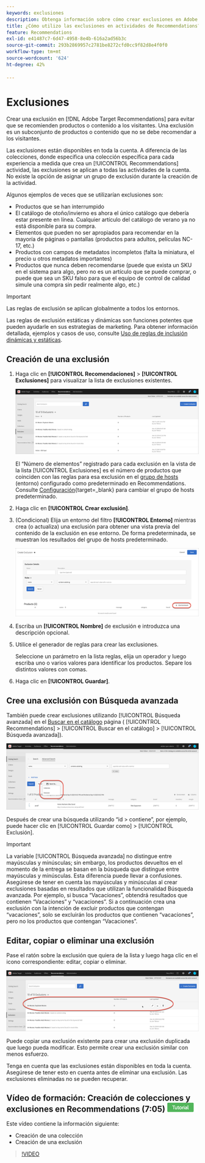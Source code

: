 ```yaml
---
keywords: exclusiones
description: Obtenga información sobre cómo crear exclusiones en Adobe [!DNL Target] Recommendations para evitar que se recomienden productos o contenido a los visitantes.
title: ¿Cómo utilizo las exclusiones en actividades de Recommendations?
feature: Recommendations
exl-id: e41487c7-6d47-4958-8e4b-616a2ad56b3c
source-git-commit: 293b2869957c2781be8272cfd0cc9f82d8e4f0f0
workflow-type: tm+mt
source-wordcount: '624'
ht-degree: 42%

---
```


# Exclusiones

Crear una exclusión en [!DNL Adobe Target Recommendations] para evitar que se recomienden productos o contenido a los visitantes. Una exclusión es un subconjunto de productos o contenido que no se debe recomendar a los visitantes.

Las exclusiones están disponibles en toda la cuenta. A diferencia de las colecciones, donde especifica una colección específica para cada experiencia a medida que crea un [!UICONTROL Recommendations] actividad, las exclusiones se aplican a todas las actividades de la cuenta. No existe la opción de asignar un grupo de exclusión durante la creación de la actividad.

Algunos ejemplos de veces que se utilizarían exclusiones son:

* Productos que se han interrumpido
* El catálogo de otoño/invierno es ahora el único catálogo que debería estar presente en línea. Cualquier artículo del catálogo de verano ya no está disponible para su compra.
* Elementos que pueden no ser apropiados para recomendar en la mayoría de páginas o pantallas (productos para adultos, películas NC-17, etc.)
* Productos con campos de metadatos incompletos (falta la miniatura, el precio u otros metadatos importantes)
* Productos que nunca deben recomendarse (puede que exista un SKU en el sistema para algo, pero no es un artículo que se puede comprar, o puede que sea un SKU falso para que el equipo de control de calidad simule una compra sin pedir realmente algo, etc.)

>[!IMPORTANT]
>
>Las reglas de exclusión se aplican globalmente a todos los entornos.
>
>Las reglas de exclusión estáticas y dinámicas son funciones potentes que pueden ayudarle en sus estrategias de marketing. Para obtener información detallada, ejemplos y casos de uso, consulte [Uso de reglas de inclusión dinámicas y estáticas](/help/main/c-recommendations/c-algorithms/use-dynamic-and-static-inclusion-rules.md#concept_4CB5C0FA705D4E449BD0B37B3D987F9F).

## Creación de una exclusión

1. Haga clic en **[!UICONTROL Recomendaciones]** > **[!UICONTROL Exclusiones]** para visualizar la lista de exclusiones existentes.

   ![imagen exclusions_list](assets/exclusions_list.png)

   El “Número de elementos” registrado para cada exclusión en la vista de la lista [!UICONTROL Exclusiones] es el número de productos que coinciden con las reglas para esa exclusión en el [grupo de hosts](/help/main/administrating-target/hosts.md) (entorno) configurado como predeterminado en Recommendations. Consulte [Configuración](https://developer.adobe.com/target/implement/recommendations/){target=_blank} para cambiar el grupo de hosts predeterminado.

1. Haga clic en **[!UICONTROL Crear exclusión]**.

1. (Condicional) Elija un entorno del filtro **[!UICONTROL Entorno]** mientras crea (o actualiza) una exclusión para obtener una vista previa del contenido de la exclusión en ese entorno. De forma predeterminada, se muestran los resultados del grupo de hosts predeterminado.

   ![Crear exclusión](/help/main/c-recommendations/c-products/assets/CreateExclusion.png)

1. Escriba un **[!UICONTROL Nombre]** de exclusión e introduzca una descripción opcional.

1. Utilice el generador de reglas para crear las exclusiones.

   Seleccione un parámetro en la lista reglas, elija un operador y luego escriba uno o varios valores para identificar los productos. Separe los distintos valores con comas.

1. Haga clic en **[!UICONTROL Guardar]**.

## Cree una exclusión con Búsqueda avanzada

También puede crear exclusiones utilizando [!UICONTROL Búsqueda avanzada] en el [Buscar en el catálogo](/help/main/c-recommendations/c-products/catalog-search.md#save-as) página ( [!UICONTROL Recommendations] > [!UICONTROL Buscar en el catálogo] > [!UICONTROL Búsqueda avanzada]).

![Guardar como cuadro de diálogo](/help/main/c-recommendations/c-products/assets/save-as.png)

Después de crear una búsqueda utilizando “id > contiene”, por ejemplo, puede hacer clic en [!UICONTROL Guardar como] > [!UICONTROL Exclusión].

>[!IMPORTANT]
>
>La variable [!UICONTROL Búsqueda avanzada] no distingue entre mayúsculas y minúsculas; sin embargo, los productos devueltos en el momento de la entrega se basan en la búsqueda que distingue entre mayúsculas y minúsculas. Esta diferencia puede llevar a confusiones. Asegúrese de tener en cuenta las mayúsculas y minúsculas al crear exclusiones basadas en resultados que utilizan la funcionalidad Búsqueda avanzada. Por ejemplo, si busca “Vacaciones”, obtendrá resultados que contienen “Vacaciones” y “vacaciones”. Si a continuación crea una exclusión con la intención de excluir productos que contengan “vacaciones”, solo se excluirán los productos que contienen “vacaciones”, pero no los productos que contengan “Vacaciones”.

## Editar, copiar o eliminar una exclusión

Pase el ratón sobre la exclusión que quiera de la lista y luego haga clic en el icono correspondiente: editar, copiar o eliminar.

![Iconos al pasar el ratón por encima para una exclusión](/help/main/c-recommendations/c-products/assets/hover-exclusions.png)

Puede copiar una exclusión existente para crear una exclusión duplicada que luego pueda modificar. Esto permite crear una exclusión similar con menos esfuerzo.

Tenga en cuenta que las exclusiones están disponibles en toda la cuenta. Asegúrese de tener esto en cuenta antes de eliminar una exclusión. Las exclusiones eliminadas no se pueden recuperar.

## Vídeo de formación: Creación de colecciones y exclusiones en Recommendations (7:05) ![Distintivo del tutorial](/help/main/assets/tutorial.png)

Este vídeo contiene la información siguiente:

* Creación de una colección
* Creación de una exclusión

>[!VIDEO](https://video.tv.adobe.com/v/27689)
